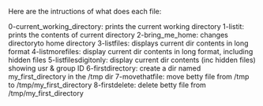 Here are the intructions of what does each file:

0-current_working_directory: prints the current working directory
1-listit: prints the contents of current directory
2-bring_me_home: changes directoryto home directory
3-listfiles: displays current dir contents in long format
4-listmorefiles: display current dir contents in long format, including hidden files
5-listfilesdigitonly: display current dir contents (inc hidden files) showing usr & group ID
6-firstdirectory: create a dir named my_first_directory in the /tmp dir
7-movethatfile: move betty file from /tmp to /tmp/my_first_directory
8-firstdelete: delete betty file from /tmp/my_first_directory

